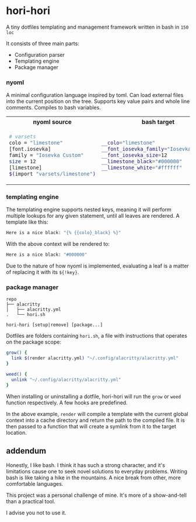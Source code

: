 # hori-hori

A tiny dotfiles templating and management framework written in bash in `150 loc`

It consists of three main parts:
- Configuration parser
- Templating engine
- Package manager

### nyoml
A minimal configuration language inspired by toml. Can load external files into the current position on the tree. Supports key value pairs and whole line comments. Compiles to bash variables.

<table>
<tr>
<th align="center">
nyoml source
</th>
<th align="center">
bash target
</th>
</tr>
<tr>
<td>

```bash
# varsets
colo = "limestone"
[font.iosevka]
family = "Iosevka Custom"
size = 12
[limestone]
$(import "varsets/limestone")
```

</td>
<td>

```bash
__colo="limestone"
__font_iosevka_family="Iosevka Custom"
__font_iosevka_size=12
__limestone_black="#000000"
__limestone_white="#ffffff"
```

</td>
</tr>
</table>

### templating engine

The templating engine supports nested keys, meaning it will perform multiple lookups for any given statement, until all leaves are rendered. A template like this:

```bash
Here is a nice black: "{% {{colo}_black} %}"
```
With the above context will be rendered to:
```bash
Here is a nice black: "#000000"
```

Due to the nature of how nyoml is implemented, evaluating a leaf is a matter of replacing it with its `${!key}`.

### package manager

```
repo
├── alacritty
│   ├── alacritty.yml
.   └── hori.sh
```
```
hori-hori [setup|remove] [package...]
```

Dotfiles are folders containing `hori.sh`, a file with instructions that operates on the package scope:
```bash
grow() {
  link $(render alacritty.yml) "~/.config/alacritty/alacritty.yml"
}

weed() {
  unlink "~/.config/alacritty/alacritty.yml"
}
```

When installing or uninstalling a dotfile, hori-hori will run the `grow` or `weed` function respectively. A few hooks are predefined.

In the above example, `render` will compile a template with the current global context into a cache directory and return the path to the compiled file. It is then passed to a function that will create a symlink from it to the target location.

## addendum

Honestly, I like bash. I think it has such a strong character, and it's limitations cause one to seek novel solutions to everyday problems. Writing bash is like taking a hike in the mountains. A nice break from other, more comfortable languages.

This project was a personal challenge of mine. It's more of a show-and-tell than a practical tool.

I advise you not to use it.
